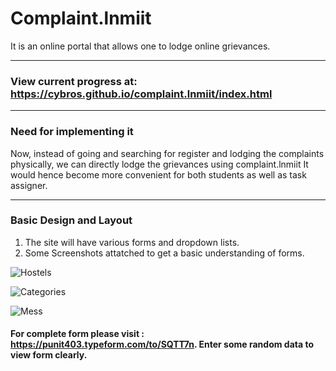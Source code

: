 # Complaint.lnmiit
It is an online portal that allows one to lodge online grievances.

---

### View current progress at: https://cybros.github.io/complaint.lnmiit/index.html 

---

### Need for implementing it

Now, instead of going and searching for register and lodging the complaints physically, we can directly lodge the grievances using complaint.lnmiit
It would hence become more convenient for both students as well as task assigner.

---

### Basic Design and Layout
  1. The site will have various forms and dropdown lists.
  2. Some Screenshots attatched to get a basic understanding of forms.
  
  
  ![Hostels](https://user-images.githubusercontent.com/25201562/30340867-8e0f819e-9811-11e7-9038-440da9510f84.png)
  
  ![Categories](https://user-images.githubusercontent.com/25201562/30340868-8e3c5c5a-9811-11e7-85a0-c3193ad6440b.png)
  
  ![Mess](https://user-images.githubusercontent.com/25201562/30340988-02790a0a-9812-11e7-8f71-73bd2acf4752.png)
  
  #### For complete form please visit : https://punit403.typeform.com/to/SQTT7n. Enter some random data to view form clearly.
